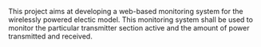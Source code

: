 This project aims at developing a web-based monitoring system for the wirelessly powered electic model. This monitoring system shall be used to monitor the particular transmitter section active and the amount of power transmitted and received.
